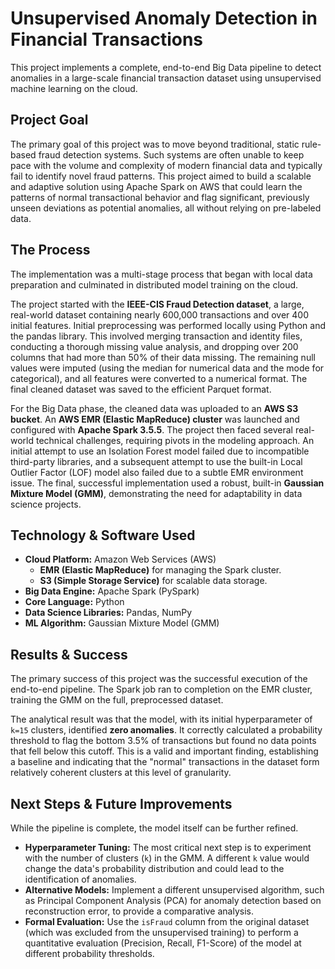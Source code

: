 # Unsupervised Anomaly Detection in Financial Transactions

This project implements a complete, end-to-end Big Data pipeline to detect anomalies in a large-scale financial transaction dataset using unsupervised machine learning on the cloud.

## Project Goal
The primary goal of this project was to move beyond traditional, static rule-based fraud detection systems. Such systems are often unable to keep pace with the volume and complexity of modern financial data and typically fail to identify novel fraud patterns. This project aimed to build a scalable and adaptive solution using Apache Spark on AWS that could learn the patterns of normal transactional behavior and flag significant, previously unseen deviations as potential anomalies, all without relying on pre-labeled data.

## The Process
The implementation was a multi-stage process that began with local data preparation and culminated in distributed model training on the cloud.

The project started with the **IEEE-CIS Fraud Detection dataset**, a large, real-world dataset containing nearly 600,000 transactions and over 400 initial features. Initial preprocessing was performed locally using Python and the pandas library. This involved merging transaction and identity files, conducting a thorough missing value analysis, and dropping over 200 columns that had more than 50% of their data missing. The remaining null values were imputed (using the median for numerical data and the mode for categorical), and all features were converted to a numerical format. The final cleaned dataset was saved to the efficient Parquet format.

For the Big Data phase, the cleaned data was uploaded to an **AWS S3 bucket**. An **AWS EMR (Elastic MapReduce) cluster** was launched and configured with **Apache Spark 3.5.5**. The project then faced several real-world technical challenges, requiring pivots in the modeling approach. An initial attempt to use an Isolation Forest model failed due to incompatible third-party libraries, and a subsequent attempt to use the built-in Local Outlier Factor (LOF) model also failed due to a subtle EMR environment issue. The final, successful implementation used a robust, built-in **Gaussian Mixture Model (GMM)**, demonstrating the need for adaptability in data science projects.

## Technology & Software Used
* **Cloud Platform:** Amazon Web Services (AWS)
    * **EMR (Elastic MapReduce)** for managing the Spark cluster.
    * **S3 (Simple Storage Service)** for scalable data storage.
* **Big Data Engine:** Apache Spark (PySpark)
* **Core Language:** Python
* **Data Science Libraries:** Pandas, NumPy
* **ML Algorithm:** Gaussian Mixture Model (GMM)

## Results & Success
The primary success of this project was the successful execution of the end-to-end pipeline. The Spark job ran to completion on the EMR cluster, training the GMM on the full, preprocessed dataset.

The analytical result was that the model, with its initial hyperparameter of `k=15` clusters, identified **zero anomalies**. It correctly calculated a probability threshold to flag the bottom 3.5% of transactions but found no data points that fell below this cutoff. This is a valid and important finding, establishing a baseline and indicating that the "normal" transactions in the dataset form relatively coherent clusters at this level of granularity.

## Next Steps & Future Improvements
While the pipeline is complete, the model itself can be further refined.
* **Hyperparameter Tuning:** The most critical next step is to experiment with the number of clusters (`k`) in the GMM. A different `k` value would change the data's probability distribution and could lead to the identification of anomalies.
* **Alternative Models:** Implement a different unsupervised algorithm, such as Principal Component Analysis (PCA) for anomaly detection based on reconstruction error, to provide a comparative analysis.
* **Formal Evaluation:** Use the `isFraud` column from the original dataset (which was excluded from the unsupervised training) to perform a quantitative evaluation (Precision, Recall, F1-Score) of the model at different probability thresholds.
